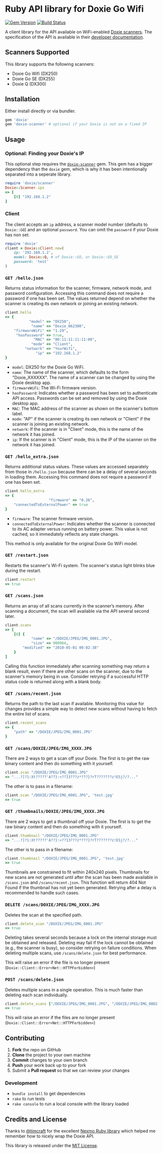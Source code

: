 # Ruby API library for Doxie Go Wifi

[![Gem Version](https://badge.fury.io/rb/doxie.svg)](https://badge.fury.io/rb/doxie) [![Build Status](https://travis-ci.org/cbetta/doxie.svg?branch=master)](https://travis-ci.org/cbetta/doxie)

A client library for the API available on WiFi-enabled [Doxie scanners](http://getdoxie.com). The specification of the API is available in their [developer documentation](/docs).

## Scanners Supported

This library supports the following scanners:

* Doxie Go Wifi (DX250)
* Doxie Go SE (DX255)
* Doxie Q (DX300)

## Installation

Either install directly or via bundler.

```rb
gem 'doxie'
gem 'doxie-scanner' # optional if your Doxie is not on a fixed IP
```

## Usage

### Optional: Finding your Doxie's IP

This optional step requires the [`doxie-scanner`](https://github.com/cbetta/doxie-scanner) gem. This gem has a bigger dependency than the `doxie` gem, which is why it has been intentionally separated into a seperate library.

```rb
require 'doxie/scanner'
Doxie::Scanner.ips
=> [
    [0] "192.168.1.2"
]
```

### Client

The client accepts an `ip` address, a scanner model number (defaults to `Doxie::GO`) and an optional `password`. You can omit the `password` if your Doxie has non set.

```rb
require 'doxie'
client = Doxie::Client.new(
    ip: '192.168.1.2', 
    model: Doxie::Q, # of Doxie::GO, or Doxie::GO_SE
    password: 'test'
)
```

### `GET /hello.json`

Returns status information for the scanner, firmware, network mode, and password
configuration. Accessing this command does not require a password if one has been
set. The values returned depend on whether the scanner is creating its own
network or joining an existing network.

```rb
client.hello
=> {
           "model" => "DX250",
            "name" => "Doxie_062300",
    "firmwareWiFi" => "1.29",
     "hasPassword" => true,
             "MAC" => "00:11:11:11:11:00",
            "mode" => "Client",
         "network" => "YourWifi",
              "ip" => "192.168.1.2"
}
```

* `model`: DX250 for the Doxie Go WiFi.
* `name`: The name of the scanner, which defaults to the form "Doxie_XXXXXX".
  The name of a scanner can be changed by using the Doxie desktop app.
* `firmwareWiFi`: The Wi-Fi firmware version.
* `hasPassword`: Indicates whether a password has been set to authenticate API
  access. Passwords can be set and removed by using the Doxie desktop app.
* `MAC`: The MAC address of the scanner as shown on the scanner's bottom
  label.
* `mode`: "AP" if the scanner is creating its own network or "Client" if the
  scanner is joining an existing network.
* `network`: If the scanner is in "Client" mode, this is the name of the
  network it has joined.
* `ip`: If the scanner is in "Client" mode, this is the IP of the scanner on
  the network it has joined.

### `GET /hello_extra.json`

Returns additional status values. These values are accessed separately from
those in `/hello.json` because there can be a delay of several seconds in
loading them. Accessing this command does not require a password if one has
been set.

```rb
client.hello_extra
=> {
                    "firmware" => "0.26",
    "connectedToExternalPower" => true
}
```

* `firmware`: The scanner firmware version.
* `connectedToExternalPower`: Indicates whether the scanner is connected to
  its AC adapter versus running on battery power. This value is not cached, so
  it immediately reflects any state changes.

This method is only available for the original Doxie Go WiFi model.

### `GET /restart.json`

Restarts the scanner's Wi-Fi system. The scanner's status light blinks blue
during the restart.

```rb
client.restart
=> true
```

### `GET /scans.json`

Returns an array of all scans currently in the scanner’s memory. After scanning
a document, the scan will available via the API several second later.

```rb
client.scans
=> [
    [0] {
            "name" => "/DOXIE/JPEG/IMG_0001.JPG",
            "size" => 900964,
        "modified" => "2010-05-01 00:02:38"
    }
]
```

Calling this function immediately after scanning something may return a blank
result, even if there are other scans on the scanner, due to the scanner's
memory being in use. Consider retrying if a successful HTTP status code is
returned along with a blank body.

### `GET /scans/recent.json`

Returns the path to the last scan if available. Monitoring this value for
changes provides a simple way to detect new scans without having to fetch the
entire list of scans.

```rb
client.recent_scans
=> {
    "path" => "/DOXIE/JPEG/IMG_0001.JPG"
}
```

### `GET /scans/DOXIE/JPEG/IMG_XXXX.JPG`

There are 2 ways to get a scan off your Doxie. The first is to get the raw binary content and then do something with it yourself.

```rb
client.scan "/DOXIE/JPEG/IMG_0001.JPG"
=> "...?]?1:Xt?????'A??}:<??13???z*???}?rT???????z!ESj?/?..."
```

The other is to pass in a filename:

```rb
client.scan "/DOXIE/JPEG/IMG_0001.JPG", 'test.jpg'
=> true
```

### `GET /thumbnails/DOXIE/JPEG/IMG_XXXX.JPG`

There are 2 ways to get a thumbnail off your Doxie. The first is to get the raw binary content and then do something with it yourself.

```rb
client.thumbnail "/DOXIE/JPEG/IMG_0001.JPG"
=> "...?]?1:Xt?????'A??}:<??13???z*???}?rT???????z!ESj?/?..."
```

The other is to pass in a filename:

```rb
client.thumbnail "/DOXIE/JPEG/IMG_0001.JPG", 'test.jpg'
=> true
```

Thumbnails are constrained to fit within 240x240 pixels. Thumbnails for new
scans are not generated until after the scan has been made available in
`/scans.json` and `/scans/recent.json`. This function will return 404 Not Found
if the thumbnail has not yet been generated. Retrying after a delay is
recommended to handle such cases.

### `DELETE /scans/DOXIE/JPEG/IMG_XXXX.JPG`

Deletes the scan at the specified path.

```rb
client.delete_scan "/DOXIE/JPEG/IMG_0001.JPG"
=> true
```

Deleting takes several seconds because a lock on the internal storage must be
obtained and released. Deleting may fail if the lock cannot be obtained
(e.g., the scanner is busy), so consider retrying on failure conditions. When
deleting multiple scans, use `/scans/delete.json` for best performance.

This will raise an error if the file is no longer present (`Doxie::Client::Error<Net::HTTPForbidden>`)

### `POST /scans/delete.json`

Deletes multiple scans in a single operation. This is much faster than deleting
each scan individually.

```rb
client.delete_scans ["/DOXIE/JPEG/IMG_0001.JPG", "/DOXIE/JPEG/IMG_0002.JPG"]
=> true
```

This will raise an error if the files are no longer present (`Doxie::Client::Error<Net::HTTPForbidden>`)

## Contributing

 1. **Fork** the repo on GitHub
 2. **Clone** the project to your own machine
 3. **Commit** changes to your own branch
 4. **Push** your work back up to your fork
 5. Submit a **Pull request** so that we can review your changes

### Development

* `bundle install` to get dependencies
* `rake` to run tests
* `rake console` to run a local console with the library loaded

## Credits and License

Thanks to [@timcraft](https://github.com/timcraft) for the excellent [Nexmo Ruby library](https://github.com/Nexmo/nexmo-ruby) which helped me remember how to nicely wrap the Doxie API.

This library is released under the [MIT License](LICENSE).

